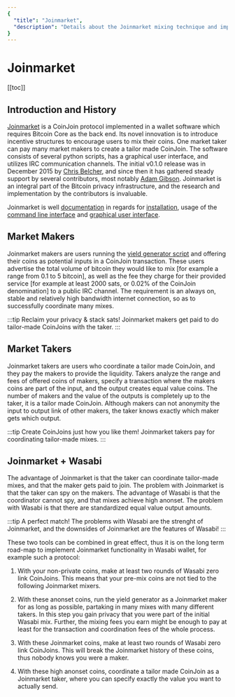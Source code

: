 ```yaml
---
{
  "title": "Joinmarket",
  "description": "Details about the Joinmarket mixing technique and implementation. This is the Wasabi documentation, an archive of knowledge about the open-source, non-custodial and privacy-focused Bitcoin wallet for desktop."
}
---
```


# Joinmarket

[[toc]]

## Introduction and History

[Joinmarket](https://github.com/JoinMarket-Org/joinmarket-clientserver) is a CoinJoin protocol implemented in a wallet software which requires Bitcoin Core as the back end.
Its novel innovation is to introduce incentive structures to encourage users to mix their coins.
One market taker can pay many market makers to create a tailor made CoinJoin.
The software consists of several python scripts, has a graphical user interface, and utilizes IRC communication channels.
The initial v0.1.0 release was in December 2015 by [Chris Belcher](https://github.com/chris-belcher), and since then it has gathered steady support by several contributors, most notably [Adam Gibson](https://github.com/AdamISZ).
Joinmarket is an integral part of the Bitcoin privacy infrastructure, and the research and implementation by the contributors is invaluable.

Joinmarket is well [documentation](https://github.com/JoinMarket-Org/joinmarket-clientserver/tree/master/docs) in regards for [installation](https://github.com/JoinMarket-Org/joinmarket-clientserver/blob/master/docs/INSTALL.md), usage of the [command line interface](https://github.com/JoinMarket-Org/joinmarket-clientserver/blob/master/docs/USAGE.md) and [graphical user interface](https://github.com/JoinMarket-Org/joinmarket-clientserver/blob/master/docs/JOINMARKET-QT-GUIDE.md).

## Market Makers

Joinmarket makers are users running the [yield generator script](https://github.com/JoinMarket-Org/joinmarket-clientserver/blob/master/docs/YIELDGENERATOR.md) and offering their coins as potential inputs in a CoinJoin transaction.
These users advertise the total volume of bitcoin they would like to mix [for example a range from 0.1 to 5 bitcoin], as well as the fee they charge for their provided service [for example at least 2000 sats, or 0.02% of the CoinJoin denomination] to a public IRC channel.
The requirement is an always on, stable and relatively high bandwidth internet connection, so as to successfully coordinate many mixes.

:::tip Reclaim your privacy & stack sats!
Joinmarket makers get paid to do tailor-made CoinJoins with the taker.
:::

## Market Takers

Joinmarket takers are users who coordinate a tailor made CoinJoin, and they pay the makers to provide the liquidity.
Takers analyze the range and fees of offered coins of makers, specify a transaction where the makers coins are part of the input, and the output creates equal value coins.
The number of makers and the value of the outputs is completely up to the taker, it is a tailor made CoinJoin.
Although makers can not anonymity the input to output link of other makers, the taker knows exactly which maker gets which output.

:::tip Create CoinJoins just how you like them!
Joinmarket takers pay for coordinating tailor-made mixes.
:::

## Joinmarket + Wasabi

The advantage of Joinmarket is that the taker can coordinate tailor-made mixes, and that the maker gets paid to join.
The problem with Joinmarket is that the taker can spy on the makers.
The advantage of Wasabi is that the coordinator cannot spy, and that mixes achieve high anonset. 
The problem with Wasabi is that there are standardized equal value output amounts.

:::tip A perfect match!
The problems with Wasabi are the strenght of Joinmarket, and the downsides of Joinmarket are the features of Wasabi!
:::

These two tools can be combined in great effect, thus it is on the long term road-map to implement Joinmarket functionality in Wasabi wallet, for example such a protocol:

1. With your non-private coins, make at least two rounds of Wasabi zero link CoinJoins.
This means that your pre-mix coins are not tied to the following Joinmarket mixers.

2. With these anonset coins, run the yield generator as a Joinmarket maker for as long as possible, partaking in many mixes with many different takers.
In this step you gain privacy that you were part of the initial Wasabi mix.
Further, the mixing fees you earn might be enough to pay at least for the transaction and coordination fees of the whole process.

3. With these Joinmarket coins, make at least two rounds of Wasabi zero link CoinJoins.
This will break the Joinmarket history of these coins, thus nobody knows you were a maker.

4. With these high anonset coins, coordinate a tailor made CoinJoin as a Joinmarket taker, where you can specify exactly the value you want to actually send.
